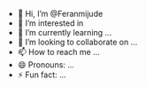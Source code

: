 - 👋 Hi, I’m @Feranmijude
- 👀 I’m interested in 
- 🌱 I’m currently learning ...
- 💞️ I’m looking to collaborate on ...
- 📫 How to reach me ...
- 😄 Pronouns: ...
- ⚡ Fun fact: ...

<!---
Feranmijude/Feranmijude is a ✨ special ✨ repository because its `README.md` (this file) appears on your GitHub profile.
You can click the Preview link to take a look at your changes.
--->
